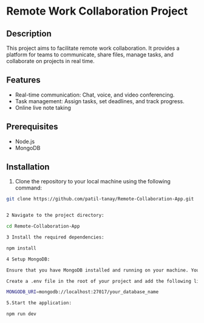 # Remote Work Collaboration Project

## Description

This project aims to facilitate remote work collaboration. It provides a platform for teams to communicate, share files, manage tasks, and collaborate on projects in real time.

## Features

- Real-time communication: Chat, voice, and video conferencing.
- Task management: Assign tasks, set deadlines, and track progress.
- Online live note taking 

## Prerequisites

- Node.js
- MongoDB

## Installation

1. Clone the repository to your local machine using the following command:

```bash
git clone https://github.com/patil-tanay/Remote-Collaboration-App.git


2 Navigate to the project directory:

cd Remote-Collaboration-App

3 Install the required dependencies:

npm install

4 Setup MongoDB:

Ensure that you have MongoDB installed and running on your machine. You can download it from the official MongoDB website.

Create a .env file in the root of your project and add the following line, replacing your_database_name with the name of your MongoDB database:

MONGODB_URI=mongodb://localhost:27017/your_database_name

5.Start the application:

npm run dev